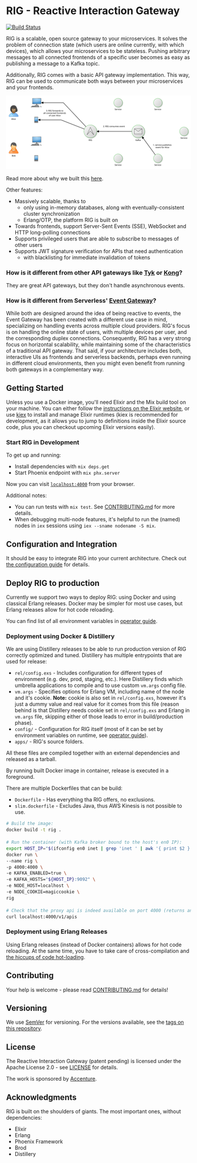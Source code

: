 # RIG - Reactive Interaction Gateway

[![Build Status](https://travis-ci.org/Accenture/reactive-interaction-gateway.svg?branch=master)](https://travis-ci.org/Accenture/reactive-interaction-gateway)

RIG is a scalable, open source gateway to your microservices. It solves the problem of
connection state (which users are online currently, with which devices), which allows your
microservices to be stateless. Pushing arbitrary messages to all connected frontends of a
specific user becomes as easy as publishing a message to a Kafka topic.

Additionally, RIG comes with a basic API gateway implementation. This way, RIG can be used to
communicate both ways between your microservices and your frontends.

![RIG Overview](doc/overview.svg)

Read more about why we built this [here](doc/motivation.md).

Other features:
- Massively scalable, thanks to
  - only using in-memory databases, along with eventually-consistent cluster synchronization
  - Erlang/OTP, the platform RIG is built on
- Towards frontends, support Server-Sent Events (SSE), WebSocket and HTTP long-polling
  connections
- Supports privileged users that are able to subscribe to messages of other users
- Supports JWT signature verification for APIs that need authentication
  - with blacklisting for immediate invalidation of tokens

### How is it different from other API gateways like [Tyk](https://tyk.io/) or [Kong](https://getkong.org/)?

They are great API gateways, but they don't handle asynchronous events.

### How is it different from Serverless' [Event Gateway](https://serverless.com/event-gateway/)?

While both are designed around the idea of being reactive to events, the Event Gateway has been
created with a different use case in mind, specializing on handling events across multiple cloud
providers. RIG's focus is on handling the online state of users, with multiple devices per user,
and the corresponding duplex connections. Consequently, RIG has a very strong focus on
horizontal scalability, while maintaining some of the characteristics of a traditional API
gateway. That said, if your architecture includes both, interactive UIs as frontends and
serverless backends, perhaps even running in different cloud environments, then you might even
benefit from running both gateways in a complementary way.

## Getting Started

Unless you use a Docker image, you'll need Elixir and the Mix build tool on your machine. You
can either follow the
[instructions on the Elixir website](https://elixir-lang.org/install.html), or use
[kiex](https://github.com/taylor/kiex) to install and manage Elixir runtimes (kiex is
recommended for development, as it allows you to jump to definitions inside the Elixir source
code, plus you can checkout upcoming Elixir versions easily).

### Start RIG in Development

To get up and running:

- Install dependencies with `mix deps.get`
- Start Phoenix endpoint with `mix phx.server`

Now you can visit [`localhost:4000`](http://localhost:4000) from your browser.

Additional notes:
- You can run tests with `mix test`. See [CONTRIBUTING.md](CONTRIBUTING.md) for more details.
- When debugging multi-node features, it's helpful to run the (named) nodes in `iex` sessions
  using `iex --sname nodename -S mix`.

## Configuration and Integration

It should be easy to integrate RIG into your current architecture. Check out
[the configuration guide](doc/configuration.md) for details.

## Deploy RIG to production

Currently we support two ways to deploy RIG: using Docker and using classical Erlang releases. Docker may be simpler for most use cases, but Erlang releases allow for hot code reloading.

You can find list of all environment variables in [operator guide](guides/operator-guide.md).

### Deployment using Docker & Distillery

We are using Distillery releases to be able to run production version of RIG correctly optimized and tuned. Distillery has multiple entrypoints that are used for release:

* `rel/config.exs` - Includes configuration for different types of environment (e.g. dev, prod, staging, etc.). Here Distillery finds which umbrella applications to compile and to use custom `vm.args` config file.
* `vm.args` - Specifies options for Erlang VM, including name of the node and it's cookie. **Note:** cookie is also set in `rel/config.exs`, however it's just a dummy value and real value for it comes from this file (reason behind is that Distillery needs cookie set in `rel/config.exs` and Erlang in `vm.args` file, skipping either of those leads to error in build/production phase).
* `config/` - Configuration for RIG itself (most of it can be set by environment variables on runtime, see [operator guide](guides/operator-guide.md)).
* `apps/` - RIG's source folders.

All these files are compiled together with an external dependencies and released as a tarball.

By running built Docker image in container, release is executed in a foreground.

There are multiple Dockerfiles that can be build:

* `Dockerfile` - Has everything tha RIG offers, no exclusions.
* `slim.dockerfile` - Excludes Java, thus AWS Kinesis is not possible to use.

```bash
# Build the image:
docker build -t rig .

# Run the container (with Kafka broker bound to the host's en0 IP):
export HOST_IP="$(ifconfig en0 inet | grep 'inet ' | awk '{ print $2 }')"
docker run \
--name rig \
-p 4000:4000 \
-e KAFKA_ENABLED=true \
-e KAFKA_HOSTS="${HOST_IP}:9092" \
-e NODE_HOST=localhost \
-e NODE_COOKIE=magiccookie \
rig

# Check that the proxy api is indeed available on port 4000 (returns an empty list by default):
curl localhost:4000/v1/apis
```

### Deployment using Erlang Releases
Using Erlang releases (instead of Docker containers) allows for hot code reloading. At the same
time, you have to take care of cross-compilation and
[the hiccups of code hot-loading](http://learnyousomeerlang.com/relups#the-hiccups-of-appups-and-relups).

## Contributing

Your help is welcome - please read [CONTRIBUTING.md](CONTRIBUTING.md) for details!

## Versioning

We use [SemVer](http://semver.org/) for versioning. For the versions available, see the
[tags on this repository](https://github.com/Accenture/reactive-interaction-gateway/tags).

## License

The Reactive Interaction Gateway (patent pending) is licensed under the Apache License 2.0 - see
[LICENSE](LICENSE) for details.

The work is sponsored by [Accenture](https://accenture.github.io/).

## Acknowledgments

RIG is built on the shoulders of giants. The most important ones, without dependencies:

- Elixir
- Erlang
- Phoenix Framework
- Brod
- Distillery
